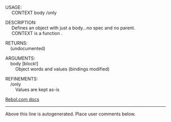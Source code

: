 USAGE:  
&nbsp;&nbsp;&nbsp;&nbsp;&nbsp;CONTEXT&nbsp;body&nbsp;/only  
  
DESCRIPTION:  
&nbsp;&nbsp;&nbsp;&nbsp;&nbsp;Defines&nbsp;an&nbsp;object&nbsp;with&nbsp;just&nbsp;a&nbsp;body...no&nbsp;spec&nbsp;and&nbsp;no&nbsp;parent.  
&nbsp;&nbsp;&nbsp;&nbsp;&nbsp;CONTEXT&nbsp;is&nbsp;a&nbsp;function&nbsp;.  
  
RETURNS:  
&nbsp;&nbsp;&nbsp;&nbsp;(undocumented)  
  
ARGUMENTS:  
&nbsp;&nbsp;&nbsp;&nbsp;body&nbsp;[block!]  
&nbsp;&nbsp;&nbsp;&nbsp;&nbsp;&nbsp;&nbsp;&nbsp;Object&nbsp;words&nbsp;and&nbsp;values&nbsp;(bindings&nbsp;modified)  
  
REFINEMENTS:  
&nbsp;&nbsp;&nbsp;&nbsp;/only  
&nbsp;&nbsp;&nbsp;&nbsp;&nbsp;&nbsp;&nbsp;&nbsp;Values&nbsp;are&nbsp;kept&nbsp;as-is  

[Rebol.com docs](http://www.rebol.com/r3/docs/functions/context.html)
___
Above this line is autogenerated. Place user comments below.